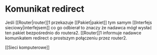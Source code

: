 # Komunikat redirect
Jeśli [[Router|router]]1 przekazuje [[Pakiet|pakiet]] tym samym [[Interfejs sieciowy|interfejsem]] co go odbierał to znaczy że nadawca mógł wysłać ten pakiet bezpośrednio do routera2.
[[Router]]1 informuje nadawce komunikatem redirect o prostszym połączeniu przez router2.

[[Sieci komputerowe]]